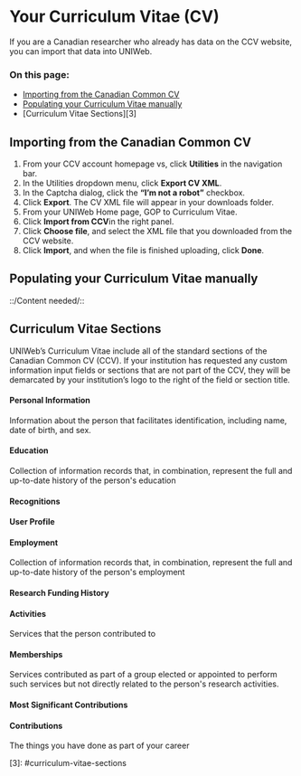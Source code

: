 # Your Curriculum Vitae \(CV\)

If you are a Canadian researcher who already has data on the CCV website, you can import that data into UNIWeb.

### On this page:

* [Importing from the Canadian Common CV](your-curriculum-vitae-cv.md#importing-from-the-canadian-common-cv)
* [Populating your Curriculum Vitae manually](your-curriculum-vitae-cv.md#populating-your-curriculum-vitae-manually)
* \[Curriculum Vitae Sections\]\[3\]

## Importing from the Canadian Common CV

1. From your CCV account homepage vs, click **Utilities** in the navigation bar.
2. In the Utilities dropdown menu, click **Export CV XML**.
3. In the Captcha dialog, click the **“I’m not a robot”** checkbox.
4. Click **Export**. The CV XML file will appear in your downloads folder.
5. From your UNIWeb Home page, GOP to Curriculum Vitae.
6. Click **Import from CCV**in the right panel.
7. Click **Choose file**, and select the XML file that you downloaded from the CCV website.
8. Click **Import**, and when the file is finished uploading, click **Done**. 

## Populating your Curriculum Vitae manually

::/Content needed/::

## Curriculum Vitae Sections

UNIWeb’s Curriculum Vitae include all of the standard sections of the Canadian Common CV \(CCV\). If your institution has requested any custom information input fields or sections that are not part of the CCV, they will be demarcated by your institution’s logo to the right of the field or section title.

#### Personal Information

Information about the person that facilitates identification, including name, date of birth, and sex.

#### Education

Collection of information records that, in combination, represent the full and up-to-date history of the person's education

#### Recognitions

#### User Profile

#### Employment

Collection of information records that, in combination, represent the full and up-to-date history of the person's employment

#### Research Funding History

#### Activities

Services that the person contributed to

#### Memberships

Services contributed as part of a group elected or appointed to perform such services but not directly related to the person's research activities.

#### Most Significant Contributions

#### Contributions

The things you have done as part of your career

\[3\]: \#curriculum-vitae-sections

